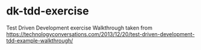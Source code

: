 # dk-tdd-exercise

Test Driven Development exercise
Walkthrough taken from https://technologyconversations.com/2013/12/20/test-driven-development-tdd-example-walkthrough/
